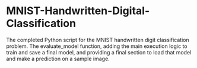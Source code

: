 # MNIST-Handwritten-Digital-Classification
The completed Python script for the MNIST handwritten digit classification problem. The evaluate_model function, adding the main execution logic to train and save a final model, and providing a final section to load that model and make a prediction on a sample image.
